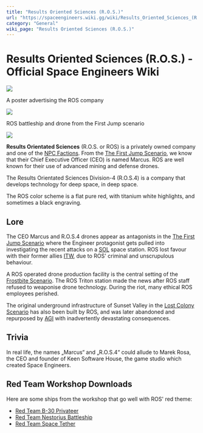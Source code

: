 ```yaml
---
title: "Results Oriented Sciences (R.O.S.)"
url: "https://spaceengineers.wiki.gg/wiki/Results_Oriented_Sciences_(R.O.S.)"
category: "General"
wiki_page: "Results Oriented Sciences (R.O.S.)"
---
```


# Results Oriented Sciences (R.O.S.) - Official Space Engineers Wiki

[![](https://spaceengineers.wiki.gg/images/thumb/ROS-Poster.jpg/320px-ROS-Poster.jpg?3cf3dc)](https://spaceengineers.wiki.gg/wiki/File:ROS-Poster.jpg)

A poster advertising the ROS company

[![](https://spaceengineers.wiki.gg/images/thumb/ROS_battleship.png/320px-ROS_battleship.png?deaa89)](https://spaceengineers.wiki.gg/wiki/File:ROS_battleship.png)

ROS battleship and drone from the First Jump scenario

[![](https://spaceengineers.wiki.gg/images/thumb/Big_Red_2022_back.jpg/320px-Big_Red_2022_back.jpg?6a9914)](https://spaceengineers.wiki.gg/wiki/File:Big_Red_2022_back.jpg)

**Results Orientated Sciences** (R.O.S. or ROS) is a privately owned company and one of the [NPC Factions](https://spaceengineers.wiki.gg/wiki/NPC_Factions "NPC Factions"). From the [The First Jump Scenario](https://spaceengineers.wiki.gg/wiki/The_First_Jump_Scenario "The First Jump Scenario"), we know that their Chief Executive Officer (CEO) is named Marcus. ROS are well known for their use of advanced mining and defense drones.

The Results Orientated Sciences Division-4 (R.O.S.4) is a company that develops technology for deep space, in deep space.

The ROS color scheme is a flat pure red, with titanium white highlights, and sometimes a black engraving.

## Lore

The CEO Marcus and R.O.S.4 drones appear as antagonists in the [The First Jump Scenario](https://spaceengineers.wiki.gg/wiki/The_First_Jump_Scenario "The First Jump Scenario") where the Engineer protagonist gets pulled into investigating the recent attacks on a [SOL](https://spaceengineers.wiki.gg/wiki/Sol_Cooperative "Sol Cooperative") space station. ROS lost favour with their former allies [ITW](https://spaceengineers.wiki.gg/wiki/Independent_Terran_Workers "Independent Terran Workers"), due to ROS' criminal and unscrupulous behaviour.

A ROS operated drone production facility is the central setting of the [Frostbite Scenario](https://spaceengineers.wiki.gg/wiki/Frostbite_Scenario "Frostbite Scenario"). The ROS Triton station made the news after ROS staff refused to weaponise drone technology. During the riot, many ethical ROS employees perished.

The original underground infrastructure of Sunset Valley in the [Lost Colony Scenario](https://spaceengineers.wiki.gg/wiki/Lost_Colony_Scenario "Lost Colony Scenario") has also been built by ROS, and was later abandoned and repurposed by [AGI](https://spaceengineers.wiki.gg/wiki/Argonaut_Industries "Argonaut Industries") with inadvertently devastating consequences.

## Trivia

In real life, the names „Marcus“ and „R.O.S.4“ could allude to Marek Rosa, the CEO and founder of Keen Software House, the game studio which created Space Engineers.

## Red Team Workshop Downloads

Here are some ships from the workshop that go well with ROS' red theme:

*   [Red Team B-30 Privateer](https://steamcommunity.com/sharedfiles/filedetails/?id=1459318665)
*   [Red Team Nestorius Battleship](https://steamcommunity.com/sharedfiles/filedetails/?id=1459320030)
*   [Red Team Space Tether](https://steamcommunity.com/sharedfiles/filedetails/?id=1459311993)